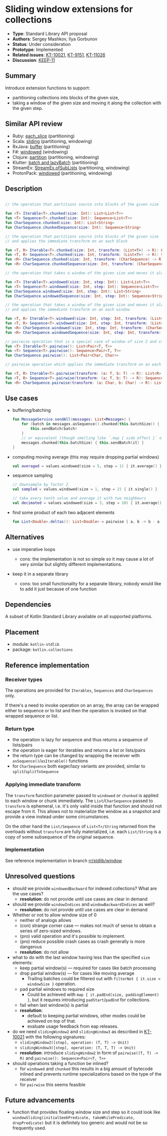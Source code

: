 # Sliding window extensions for collections

* **Type**: Standard Library API proposal
* **Authors**: Sergey Mashkov, Ilya Gorbunov
* **Status**: Under consideration
* **Prototype**: Implemented
* **Related issues**: [KT-10021](https://youtrack.jetbrains.com/issue/KT-10021), [KT-9151](https://youtrack.jetbrains.com/issue/KT-9151), [KT-11026](https://youtrack.jetbrains.com/issue/KT-11026)
* **Discussion**: [KEEP-11](https://github.com/Kotlin/KEEP/issues/11)

## Summary

Introduce extension functions to support:
- partitioning collections into blocks of the given size,
- taking a window of the given size and moving it along the collection with the given step.

## Similar API review

 - Ruby: [each_slice](http://ruby-doc.org/core-2.2.3/Enumerable.html#method-i-each_slice) (partitioning)
 - Scala: [sliding](http://www.scala-lang.org/api/2.11.8/index.html#scala.collection.IterableLike@sliding%28size:Int,step:Int%29:Iterator[Repr]) (partitioning, windowing)
 - RxJava: [buffer](http://reactivex.io/documentation/operators/buffer.html) (partitioning)
 - F#: [windowed](https://msdn.microsoft.com/visualfsharpdocs/conceptual/seq.windowed['t]-function-[fsharp]) (windowing)
 - Clojure: [partition](https://clojuredocs.org/clojure.core/partition) (partitioning, windowing)
 - Klutter: [batch and lazyBatch](https://github.com/kohesive/klutter/blob/master/core/src/main/kotlin/uy/klutter/core/collections/CollectionsBatching.kt) (partitioning)
 - StreamEx: [StreamEx.ofSubLists](https://github.com/amaembo/streamex/blob/f5bd4c3ba79aa0de87ea834e87ac1040a67fa5d8/src/main/java/one/util/streamex/StreamEx.java#L2677) (partitioning, windowing) 
 - ProtonPack: [windowed](https://github.com/poetix/protonpack/blob/master/src/main/java/com/codepoetics/protonpack/StreamUtils.java#L210) (partitioning, windowing)

## Description

```kotlin

// the operation that partitions source into blocks of the given size

fun <T> Iterable<T>.chunked(size: Int): List<List<T>>
fun <T> Sequence<T>.chunked(size: Int): Sequence<List<T>>
fun CharSequence.chunked(size: Int): List<String>
fun CharSequence.chunkedSequence(size: Int): Sequence<String>

// the operation that partitions source into blocks of the given size 
// and applies the immediate transform on an each block

fun <T, R> Iterable<T>.chunked(size: Int, transform: (List<T>) -> R): List<R>
fun <T, R> Sequence<T>.chunked(size: Int, transform: (List<T>) -> R): Sequence<R>
fun <R> CharSequence.chunked(size: Int, transform: (CharSequence) -> R): List<R>
fun <R> CharSequence.chunkedSequence(size: Int, transform: (CharSequence) -> R): Sequence<R>

// the operation that takes a window of the given size and moves it along  with the given step

fun <T> Iterable<T>.windowed(size: Int, step: Int): List<List<T>>
fun <T> Sequence<T>.windowed(size: Int, step: Int): Sequence<List<T>>
fun CharSequence.windowed(size: Int, step: Int): List<String>
fun CharSequence.windowedSequence(size: Int, step: Int): Sequence<String>

// the operation that takes a window of the given size and moves it along  with the given step
// and applies the immediate transform on an each window

fun <T, R> Iterable<T>.windowed(size: Int, step: Int, transform: (List<T>) -> R): List<R>
fun <T, R> Sequence<T>.windowed(size: Int, step: Int, transform: (List<T>) -> R): Sequence<R>
fun <R> CharSequence.windowed(size: Int, step: Int, transform: (CharSequence) -> R): List<R>
fun <R> CharSequence.windowedSequence(size: Int, step: Int, transform: (CharSequence) -> R): Sequence<R>

// pairwise operation that is a special case of window of size 2 and step 1
fun <T> Iterable<T>.pairwise(): List<Pair<T, T>> 
fun <T> Sequence<T>.pairwise(): Sequence<Pair<T, T>>
fun CharSequence.pairwise(): List<Pair<Char, Char>>

// pairwise operation which applies the immediate transform on an each pair

fun <T, R> Iterable<T>.pairwise(transform: (a: T, b: T) -> R): List<R> 
fun <T, R> Sequence<T>.pairwise(transform: (a: T, b: T) -> R): Sequence<R>
fun <R> CharSequence.pairwise(transform: (a: Char, b: Char) -> R): List<R>
```

## Use cases

  - buffering/batching
 
    ```kotlin
    fun MessageService.sendAll(messages: List<Message>) {
        for (batch in messages.asSequence().chunked(this.batchSize)) {
            this.sendBatch(batch)
        }
        // or equivalent (though smelling like `.map { side_effect }` operation)
        messages.chunked(this.batchSize) { this.sendBatch(it) }
    }
    ```

 - computing moving average (this may require dropping partial windows)

    ```kotlin
    val averaged = values.windowed(size = 5, step = 1) { it.average() }
    ```
 
 - sequence sampling
 
    ```kotlin
    // downsample by factor 2
    val sampled = values.windowed(size = 1, step = 2) { it.single() }
    
    // take every tenth value and average it with two neighbours
    val decimated = values.windowed(size = 3, step = 10) { it.average() }
    ```
 
 - find some product of each two adjacent elements
 
    ```kotlin
    fun List<Double>.deltas(): List<Double> = pairwise { a, b -> b - a }
    ```

## Alternatives

 - use imperative loops
    * cons: the implementation is not so simple so it may cause a lot of very similar but slightly different implementations.

 - keep it in a separate library
    * cons: too small functionality for a separate library, nobody would like to add it just because of one function

## Dependencies

A subset of Kotlin Standard Library available on all supported platforms.

## Placement

 - module: `kotlin-stdlib`
 - package: `kotlin.collections`

## Reference implementation

### Receiver types

The operations are provided for `Iterables`, `Sequences` and `CharSequences` only.

If there's a need to invoke operation on an array, the array can be wrapped either to sequence or to list and then 
the operation is invoked on that wrapped sequence or list.  

### Return type

 - the operation is lazy for sequence and thus returns a sequence of lists/pairs
 - the operation is eager for iterables and returns a list or lists/pairs
 - the return type can be changed by wrapping the receiver with `asSequence()`/`asIterable()` functions
 - for `CharSequence` both eager/lazy variants are provided, similar to `split`/`splitToSequence`

### Applying immediate transform

The `transform` function parameter passed to `windowed` or `chunked` is applied to each window or chunk immediately.
The `List`/`CharSequence` passed to `transform` is ephemeral, i.e. it's only valid inside that function and
should not escape from it. This allows not to materialize the window as a snapshot and provide a view instead under some
circumstances.

On the other hand the `List/Sequence` of `List<T>/String` returned from the overloads without `transform` are fully 
materialized, i.e. each `List/String` is a copy of some subsequence of the original sequence.

### Implementation

See reference implementation in branch [rr/stdlib/window](https://github.com/JetBrains/kotlin/compare/rr/stdlib/window)

## Unresolved questions

 - should we provide `windowedBackward` for indexed collections? What are the use cases?
    - **resolution**: do not provide until use cases are clear in demand
 - should we provide `windowIndices` and `windowBackwardIndices` as well?
    - **resolution**: do not provide until use cases are clear in demand
 - Whether or not to allow window size of 0
    * neither of analogs allows
    * (con) strange corner case — makes not much of sense to obtain a series of zero-sized windows.
    * (pro) valid operation and it's possible to implement.
    * (pro) reduce possible crash cases as crash generally is more dangerous
    - **resolution**: do not allow
 - what to do with the last window having less than the specified `size` elements:
    - keep partial window(s) — required for cases like batch processing
    - drop partial window(s) — for cases like moving average
        * Trailing batches could be filtered out with `filterNot { it.size < windowSize }` operation.
    - pad partial windows to required size 
        * Could be achieved with `map { it.padEnd(size, paddingElement) }`, but it requires
        introducing `padStart`/`padEnd` for collections.
    - fail when last window(s) is partial
    - **resolution**: 
        - default to keeping partial windows, other modes could be achieved on top of that.
        - evaluate usage feedback from eap releases.
 - do we need `slidingWindow2` and `slidingWindow3` as described in [KT-10021](https://youtrack.jetbrains.com/issue/KT-10021) with the following signatures:
     * `slidingWindow2([step], operation: (T, T) -> Unit)`
     * `slidingWindow3([step], operation: (T, T, T) -> Unit)`
     -  **resolution**: introduce `slidingWindow2` in form of `pairwise((T, T) -> R)` and `pairwise(): Sequence<Pair<T, T>>`
 - should operations taking a function be inlined?
    - for `windowed` and `chunked` this results in a big amount of bytecode inlined and prevents runtime specializations based on the type of the receiver
    - for `pairwise` this seems feasible


## Future advancements

 - function that provides floating window size and step so it could look like `windowSliding(initialSeekPredicate, takeWhilePredicate, dropPredicate)` but it is definitely too generic and would not be so frequently used.


